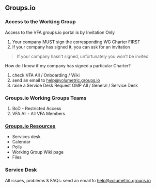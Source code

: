 
## Groups.io

### Access to the Working Group
Access to the VFA groups.io portal is by Invitation Only

1. Your company MUST sign the corresponding WG Charter FIRST 
1. If your company has signed it, you can ask for an invitation

> If your company hasn't signed, unfortunately you won't be invited

How do I know if my company has signed a particular Charter?
1. check VFA All / Onboarding / Wiki
1. send an email to help@volumetric.groups.io
1. raise a Service Desk Request OMP All / General / Service Desk

### Groups.io Working Groups Teams

1. BoD - Restricted Access
1. VFA All - All VFA Members

### [Groups.io Resources](groups_io_resources.md)
- Services desk
- Calendar
- Polls
- Working Group Wiki page
- Files

### Service Desk
All issues, problems & FAQs: send an email to help@volumetric.groups.io

